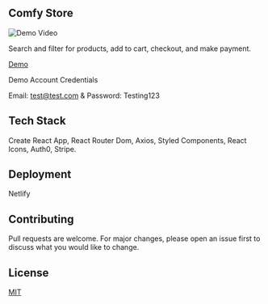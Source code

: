## Comfy Store

![Demo Video](https://media.giphy.com/media/ZUR94rqACC6a1gHGlI/giphy.gif)

Search and filter for products, add to cart, checkout, and make payment.

[Demo](https://furniture-store-react.netlify.app/)

 Demo Account Credentials
 
 Email: test@test.com & Password: Testing123

## Tech Stack

Create React App, React Router Dom, Axios, Styled Components, React Icons, Auth0, Stripe.


## Deployment

Netlify 


## Contributing
Pull requests are welcome. For major changes, please open an issue first to discuss what you would like to change.

  
## License

[MIT](https://choosealicense.com/licenses/mit/)

  
